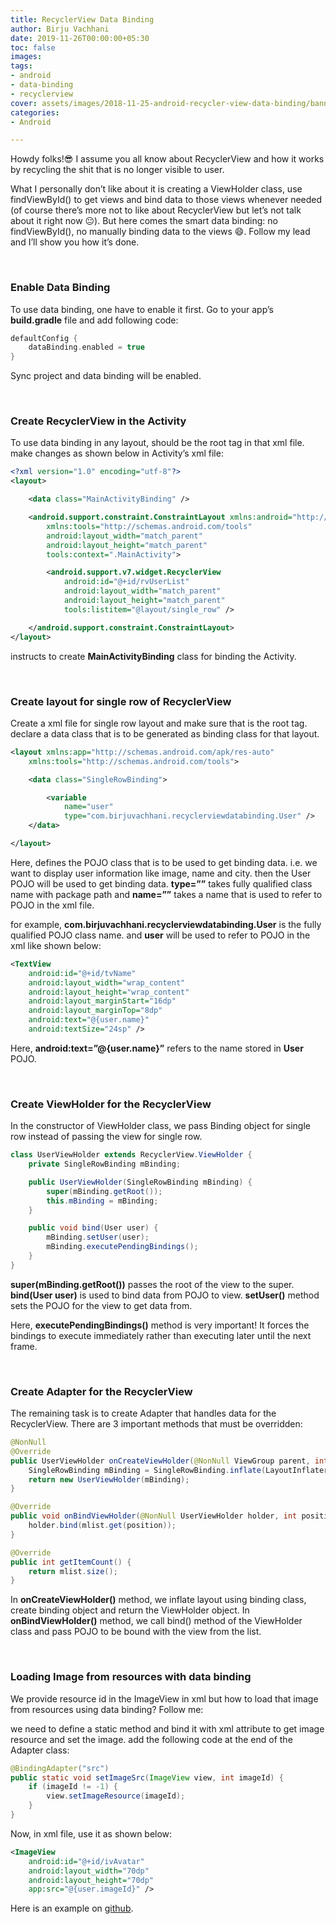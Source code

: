 ```yaml
---
title: RecyclerView Data Binding
author: Birju Vachhani
date: 2019-11-26T00:00:00+05:30
toc: false
images: 
tags:
- android
- data-binding
- recyclerview
cover: assets/images/2018-11-25-android-recycler-view-data-binding/banner.png
categories:
- Android

---
```

Howdy folks!😎 I assume you all know about RecyclerView and how it works by recycling the shit that is no longer visible to user.

What I personally don’t like about it is creating a ViewHolder class, use findViewById() to get views and bind data to those views whenever needed (of course there’s more not to like about RecyclerView but let’s not talk about it right now 😐). But here comes the smart data binding: no findViewById(), no manually binding data to the views 😄. Follow my lead and I’ll show you how it’s done.

<br/>

### Enable Data Binding

To use data binding, one have to enable it first. Go to your app’s **build.gradle** file and add following code:

```gradle
defaultConfig {
    dataBinding.enabled = true
}
```

Sync project and data binding will be enabled.

<br/>

### Create RecyclerView in the Activity

To use data binding in any layout, **<layout>** should be the root tag in that xml file. make changes as shown below in Activity’s xml file:

```xml
<?xml version="1.0" encoding="utf-8"?>
<layout>

    <data class="MainActivityBinding" />

    <android.support.constraint.ConstraintLayout xmlns:android="http://schemas.android.com/apk/res/android"
        xmlns:tools="http://schemas.android.com/tools"
        android:layout_width="match_parent"
        android:layout_height="match_parent"
        tools:context=".MainActivity">

        <android.support.v7.widget.RecyclerView
            android:id="@+id/rvUserList"
            android:layout_width="match_parent"
            android:layout_height="match_parent"
            tools:listitem="@layout/single_row" />

    </android.support.constraint.ConstraintLayout>
</layout>
```

**<data class=”MainActivityBinding”/>** instructs to create **MainActivityBinding** class for binding the Activity.

<br/>

### Create layout for single row of RecyclerView

Create a xml file for single row layout and make sure that <layout> is the root tag. declare a data class that is to be generated as binding class for that layout.

```xml
<layout xmlns:app="http://schemas.android.com/apk/res-auto"
    xmlns:tools="http://schemas.android.com/tools">

    <data class="SingleRowBinding">

        <variable
            name="user"
            type="com.birjuvachhani.recyclerviewdatabinding.User" />
    </data>

</layout>
```

Here, **<variable name=”” type=”” />** defines the POJO class that is to be used to get binding data. i.e. we want to display user information like image, name and city. then the User POJO will be used to get binding data. **type=””** takes fully qualified class name with package path and **name=””** takes a name that is used to refer to POJO in the xml file.

for example, **com.birjuvachhani.recyclerviewdatabinding.User** is the fully qualified POJO class name. and **user** will be used to refer to POJO in the xml like shown below:

```xml
<TextView
    android:id="@+id/tvName"
    android:layout_width="wrap_content"
    android:layout_height="wrap_content"
    android:layout_marginStart="16dp"
    android:layout_marginTop="8dp"
    android:text="@{user.name}"
    android:textSize="24sp" />
```

Here, **android:text=”@{user.name}”** refers to the name stored in **User** POJO.

<br/>

### Create ViewHolder for the RecyclerView

In the constructor of ViewHolder class, we pass Binding object for single row instead of passing the view for single row.

```java
class UserViewHolder extends RecyclerView.ViewHolder {
    private SingleRowBinding mBinding;

    public UserViewHolder(SingleRowBinding mBinding) {
        super(mBinding.getRoot());
        this.mBinding = mBinding;
    }

    public void bind(User user) {
        mBinding.setUser(user);
        mBinding.executePendingBindings();
    }
}
```

**super(mBinding.getRoot())** passes the root of the view to the super. **bind(User user)** is used to bind data from POJO to view. **setUser()** method sets the POJO for the view to get data from.

Here, **executePendingBindings()** method is very important! It forces the bindings to execute immediately rather than executing later until the next frame.

<br/>

### Create Adapter for the RecyclerView

The remaining task is to create Adapter that handles data for the RecyclerView. There are 3 important methods that must be overridden:

```java
@NonNull
@Override
public UserViewHolder onCreateViewHolder(@NonNull ViewGroup parent, int viewType) {
    SingleRowBinding mBinding = SingleRowBinding.inflate(LayoutInflater.from(parent.getContext()), parent, false);
    return new UserViewHolder(mBinding);
}

@Override
public void onBindViewHolder(@NonNull UserViewHolder holder, int position) {
    holder.bind(mlist.get(position));
}

@Override
public int getItemCount() {
    return mlist.size();
}
```

In **onCreateViewHolder()** method, we inflate layout using binding class, create binding object and return the ViewHolder object. In **onBindViewHolder()** method, we call bind() method of the ViewHolder class and pass POJO to be bound with the view from the list.

<br/>

### Loading Image from resources with data binding

We provide resource id in the ImageView in xml but how to load that image from resources using data binding? Follow me:

we need to define a static method and bind it with xml attribute to get image resource and set the image. add the following code at the end of the Adapter class:

```java
@BindingAdapter("src")
public static void setImageSrc(ImageView view, int imageId) {
    if (imageId != -1) {
        view.setImageResource(imageId);
    }
}
```

Now, in xml file, use it as shown below:

```xml
<ImageView
    android:id="@+id/ivAvatar"
    android:layout_width="70dp"
    android:layout_height="70dp"
    app:src="@{user.imageId}" />
```

Here is an example on [github](https://github.com/BirjuVachhani/RecyclerViewExample/tree/data_binding).